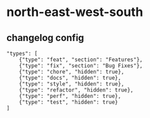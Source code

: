# north-east-west-south

## changelog config

    "types": [
        {"type": "feat", "section": "Features"},
        {"type": "fix", "section": "Bug Fixes"},
        {"type": "chore", "hidden": true},
        {"type": "docs", "hidden": true},
        {"type": "style", "hidden": true},
        {"type": "refactor", "hidden": true},
        {"type": "perf", "hidden": true},
        {"type": "test", "hidden": true}
    ]